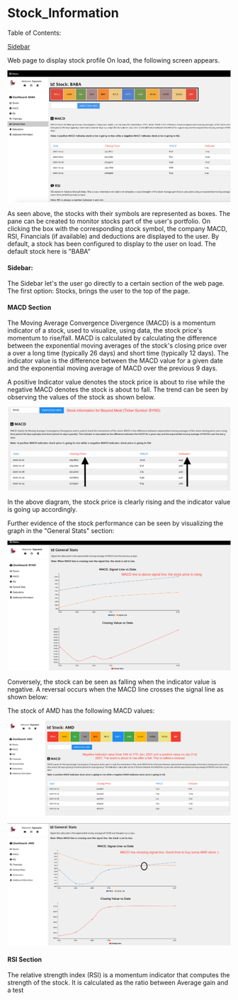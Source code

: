 # Stock_Information

Table of Contents:

[Sidebar](#sidebar)

Web page to display stock profile
On load, the following screen appears.

![first](first.png)

As seen above, the stocks with their symbols are represented as boxes. The pane can be created to monitor stocks part of the user's portfolio. On clicking the box with the corresponding stock symbol, the company MACD, RSI, Financials (if available) and deductions are displayed to the user. By default, a stock has been configured to display to the user on load. The default stock here is "BABA"

#### Sidebar:

The Sidebar let's the user go directly to a certain section of the web page. The first option: Stocks, brings the user to the top of the page.

#### MACD Section

The Moving Average Convergence Divergence (MACD) is a momentum indicator of a stock, used to visualize, using data, the stock price's momentum to rise/fall. MACD is calculated by calculating the difference between the exponential moving averages of the stock's closing price over a over a long time (typically 26 days) and short time (typically 12 days). The indicator value is the difference between the MACD value for a given date and the exponential moving average of MACD over the previous 9 days.

A positive Indicator value denotes the stock price is about to rise while the negative MACD denotes the stock is about to fall. The trend can be seen by observing the values of the stock as shown below.

![MACD analysis for BYND](second.png)

In the above diagram, the stock price is clearly rising and the indicator value is going up accordingly.

Further evidence of the stock performance can be seen by visualizing the graph in the "General Stats" section:

![MACD analysis for BYND-2](third.png)

Conversely, the stock can be seen as falling when the indicator value is negative. A reversal occurs when the MACD line crosses the signal line as shown below:

The stock of AMD has the following MACD values:

![MACD analysis for AMD-1](fourth.png)

![MACD analysis for AMD-2](fifth.png)

#### RSI Section

The relative strength index (RSI) is a momentum indicator that computes the strength of the stock. It is calculated as the ratio between Average gain and a test
